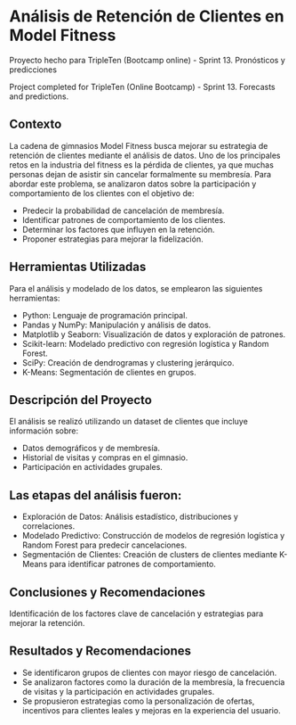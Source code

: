 # Análisis de Retención de Clientes en Model Fitness

Proyecto hecho para TripleTen (Bootcamp online) - Sprint 13. Pronósticos y predicciones 

Project completed for TripleTen (Online Bootcamp) - Sprint 13. Forecasts and predictions.

## Contexto
La cadena de gimnasios Model Fitness busca mejorar su estrategia de retención de clientes mediante el análisis de datos. Uno de los principales retos en la industria del fitness es la pérdida de clientes, ya que muchas personas dejan de asistir sin cancelar formalmente su membresía. Para abordar este problema, se analizaron datos sobre la participación y comportamiento de los clientes con el objetivo de:
- Predecir la probabilidad de cancelación de membresía.
- Identificar patrones de comportamiento de los clientes.
- Determinar los factores que influyen en la retención.
- Proponer estrategias para mejorar la fidelización.

## Herramientas Utilizadas
Para el análisis y modelado de los datos, se emplearon las siguientes herramientas:
- Python: Lenguaje de programación principal.
- Pandas y NumPy: Manipulación y análisis de datos.
- Matplotlib y Seaborn: Visualización de datos y exploración de patrones.
- Scikit-learn: Modelado predictivo con regresión logística y Random Forest.
- SciPy: Creación de dendrogramas y clustering jerárquico.
- K-Means: Segmentación de clientes en grupos.

## Descripción del Proyecto
El análisis se realizó utilizando un dataset de clientes que incluye información sobre:
- Datos demográficos y de membresía.
- Historial de visitas y compras en el gimnasio.
- Participación en actividades grupales.

## Las etapas del análisis fueron:
- Exploración de Datos: Análisis estadístico, distribuciones y correlaciones.
- Modelado Predictivo: Construcción de modelos de regresión logística y Random Forest para predecir cancelaciones.
- Segmentación de Clientes: Creación de clusters de clientes mediante K-Means para identificar patrones de comportamiento.

## Conclusiones y Recomendaciones
Identificación de los factores clave de cancelación y estrategias para mejorar la retención.

## Resultados y Recomendaciones
- Se identificaron grupos de clientes con mayor riesgo de cancelación.
- Se analizaron factores como la duración de la membresía, la frecuencia de visitas y la participación en actividades grupales.
- Se propusieron estrategias como la personalización de ofertas, incentivos para clientes leales y mejoras en la experiencia del usuario.

